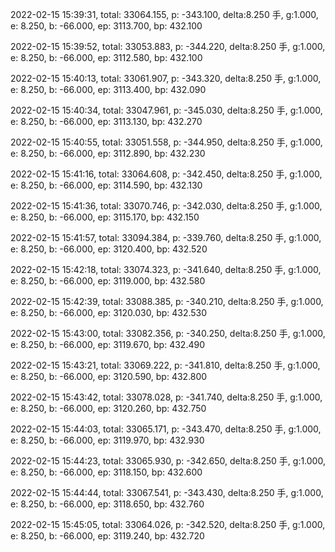 2022-02-15 15:39:31, total: 33064.155, p: -343.100, delta:8.250 手, g:1.000, e: 8.250, b: -66.000, ep: 3113.700, bp: 432.100

2022-02-15 15:39:52, total: 33053.883, p: -344.220, delta:8.250 手, g:1.000, e: 8.250, b: -66.000, ep: 3112.580, bp: 432.100

2022-02-15 15:40:13, total: 33061.907, p: -343.320, delta:8.250 手, g:1.000, e: 8.250, b: -66.000, ep: 3113.400, bp: 432.090

2022-02-15 15:40:34, total: 33047.961, p: -345.030, delta:8.250 手, g:1.000, e: 8.250, b: -66.000, ep: 3113.130, bp: 432.270

2022-02-15 15:40:55, total: 33051.558, p: -344.950, delta:8.250 手, g:1.000, e: 8.250, b: -66.000, ep: 3112.890, bp: 432.230

2022-02-15 15:41:16, total: 33064.608, p: -342.450, delta:8.250 手, g:1.000, e: 8.250, b: -66.000, ep: 3114.590, bp: 432.130

2022-02-15 15:41:36, total: 33070.746, p: -342.030, delta:8.250 手, g:1.000, e: 8.250, b: -66.000, ep: 3115.170, bp: 432.150

2022-02-15 15:41:57, total: 33094.384, p: -339.760, delta:8.250 手, g:1.000, e: 8.250, b: -66.000, ep: 3120.400, bp: 432.520

2022-02-15 15:42:18, total: 33074.323, p: -341.640, delta:8.250 手, g:1.000, e: 8.250, b: -66.000, ep: 3119.000, bp: 432.580

2022-02-15 15:42:39, total: 33088.385, p: -340.210, delta:8.250 手, g:1.000, e: 8.250, b: -66.000, ep: 3120.030, bp: 432.530

2022-02-15 15:43:00, total: 33082.356, p: -340.250, delta:8.250 手, g:1.000, e: 8.250, b: -66.000, ep: 3119.670, bp: 432.490

2022-02-15 15:43:21, total: 33069.222, p: -341.810, delta:8.250 手, g:1.000, e: 8.250, b: -66.000, ep: 3120.590, bp: 432.800

2022-02-15 15:43:42, total: 33078.028, p: -341.740, delta:8.250 手, g:1.000, e: 8.250, b: -66.000, ep: 3120.260, bp: 432.750

2022-02-15 15:44:03, total: 33065.171, p: -343.470, delta:8.250 手, g:1.000, e: 8.250, b: -66.000, ep: 3119.970, bp: 432.930

2022-02-15 15:44:23, total: 33065.930, p: -342.650, delta:8.250 手, g:1.000, e: 8.250, b: -66.000, ep: 3118.150, bp: 432.600

2022-02-15 15:44:44, total: 33067.541, p: -343.430, delta:8.250 手, g:1.000, e: 8.250, b: -66.000, ep: 3118.650, bp: 432.760

2022-02-15 15:45:05, total: 33064.026, p: -342.520, delta:8.250 手, g:1.000, e: 8.250, b: -66.000, ep: 3119.240, bp: 432.720